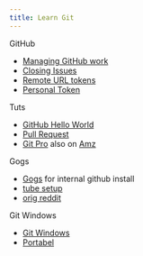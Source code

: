 ```yaml
---
title: Learn Git
---
```


GitHub
* [Managing GitHub work](https://help.github.com/categories/managing-your-work-on-github/) 
* [Closing Issues](https://help.github.com/articles/closing-issues-using-keywords/)
* [Remote URL tokens](https://help.github.com/articles/which-remote-url-should-i-use/)
* [Personal Token](https://help.github.com/articles/creating-a-personal-access-token-for-the-command-line/)

Tuts
* [GitHub Hello World](https://guides.github.com/activities/hello-world/)
* [Pull Request](https://yangsu.github.io/pull-request-tutorial/)
* [Git Pro](https://git-scm.com/book/en/v2)  also on [Amz](https://read.amazon.com/)

Gogs
* [Gogs](https://gogs.io/) for internal github install  
* [tube setup](https://www.youtube.com/watch?v=iZeD6ZjTaTA) 
* [orig reddit](https://www.reddit.com/r/PHP/comments/4j07b9/setting_up_our_own_internal_git_server_any_advice/#bottom-comments)

Git Windows
* [Git Windows](https://gitforwindows.org/)
* [Portabel](https://github.com/git-for-windows/git/releases)
